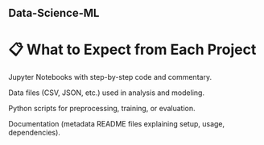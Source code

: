 ## Data-Science-ML

# 📋 What to Expect from Each Project
Jupyter Notebooks with step-by-step code and commentary.

Data files (CSV, JSON, etc.) used in analysis and modeling.

Python scripts for preprocessing, training, or evaluation.

Documentation (metadata README files explaining setup, usage, dependencies).
